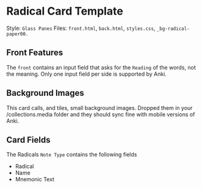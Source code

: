 # Radical Card Template
Style: `Glass Panes`
Files: `front.html`, `back.html`, `styles.css`, `_bg-radical-paper00.`

## Front Features
The `front` contains an input field that asks for the `Reading` of the words, not the meaning. Only one input field per side is supported by Anki. 

## Background Images
This card calls, and tiles, small background images. Dropped them in your /collections.media folder and they should sync fine with mobile versions of Anki.

## Card Fields
The Radicals `Note Type` contains the following fields
- Radical
- Name
- Mnemonic Text